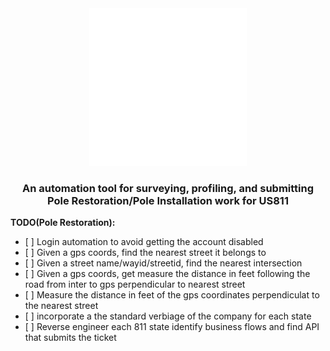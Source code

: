 <div align="center">

  <picture>
    <source media="(prefers-color-scheme: light)" srcset="/docs/811_logo_light.svg">
    <img src="/docs/811_logo_light.svg" width="50%" height="50%" alt="811 Logo">
  </picture>

  <h3>
    An automation tool for surveying, profiling, and submitting Pole Restoration/Pole Installation work for US811
  </h3>

</div>

<p><strong>TODO(Pole Restoration):</strong></p>
<ul>
    <li>[ ] Login automation to avoid getting the account disabled</li>
    <li>[ ] Given a gps coords, find the nearest street it belongs to
    <li>[ ] Given a street name/wayid/streetid, find the nearest intersection
    <li>[ ] Given a gps coords, get measure the distance in feet following the road from inter to gps perpendicular to nearest street 
    <li>[ ] Measure the distance in feet of the gps coordinates perpendiculat to the nearest street
    <li>[ ] incorporate a the standard verbiage of the company for each state
    <li>[ ] Reverse engineer each 811 state identify business flows and find API that submits the ticket
</ul>

